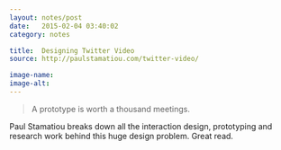 ```yaml
---
layout: notes/post
date:   2015-02-04 03:40:02
category: notes

title:  Designing Twitter Video
source: http://paulstamatiou.com/twitter-video/

image-name: 
image-alt:
---
```


> A prototype is worth a thousand meetings.

Paul Stamatiou breaks down all the interaction design, prototyping and research work behind this huge design problem. Great read.
